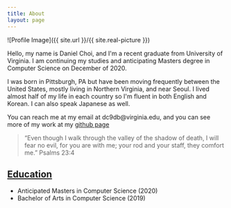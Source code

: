```yaml
---
title: About
layout: page
---
```

![Profile Image]({{ site.url }}/{{ site.real-picture }})

<p>Hello, my name is Daniel Choi, and I'm a recent graduate from University 
of Virginia. I am continuing my studies and anticipating Masters degree in 
Computer Science on December of 2020. </p>

<p>I was born in Pittsburgh, PA but have been moving frequently between the 
United States, mostly living in Northern Virginia, and near Seoul. I lived 
almost half of my life in each country so I'm fluent in both English and 
Korean. I can also speak Japanese as well. </p>

<p>You can reach me at my email at dc9db@virginia.edu, and you can see more of my work at my <a href="https://github.com/jerichoi224"> github page</a></p>

> “Even though I walk through the valley of the shadow of death, I will fear no evil, for you are with me; your rod and your staff, they comfort me.”
> Psalms 23:4

## [Education](/assets/docs/transcript.pdf)
<ul>
	<li>Anticipated Masters in Computer Science (2020) </li>
	<li>Bachelor of Arts in Computer Science (2019) </li>
</ul>